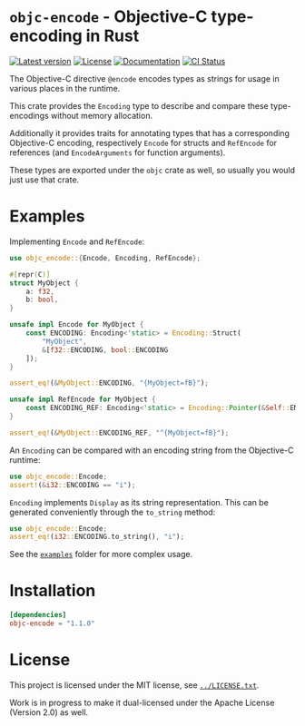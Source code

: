 # `objc-encode` - Objective-C type-encoding in Rust

[![Latest version](https://badgen.net/crates/v/objc-encode)](https://crates.io/crates/objc-encode)
[![License](https://badgen.net/badge/license/MIT/blue)](../LICENSE.txt)
[![Documentation](https://docs.rs/objc-encode/badge.svg)](https://docs.rs/objc-encode/)
[![CI Status](https://github.com/madsmtm/objc/workflows/CI/badge.svg)](https://github.com/madsmtm/objc/actions)

The Objective-C directive `@encode` encodes types as strings for usage in
various places in the runtime.

This crate provides the `Encoding` type to describe and compare these
type-encodings without memory allocation.

Additionally it provides traits for annotating types that has a corresponding
Objective-C encoding, respectively `Encode` for structs and `RefEncode` for
references (and `EncodeArguments` for function arguments).

These types are exported under the `objc` crate as well, so usually you would
just use that crate.

# Examples

Implementing `Encode` and `RefEncode`:

```rust
use objc_encode::{Encode, Encoding, RefEncode};

#[repr(C)]
struct MyObject {
    a: f32,
    b: bool,
}

unsafe impl Encode for MyObject {
    const ENCODING: Encoding<'static> = Encoding::Struct(
        "MyObject",
        &[f32::ENCODING, bool::ENCODING
    ]);
}

assert_eq!(&MyObject::ENCODING, "{MyObject=fB}");

unsafe impl RefEncode for MyObject {
    const ENCODING_REF: Encoding<'static> = Encoding::Pointer(&Self::ENCODING);
}

assert_eq!(&MyObject::ENCODING_REF, "^{MyObject=fB}");
```

An `Encoding` can be compared with an encoding string from the Objective-C
runtime:

```rust
use objc_encode::Encode;
assert!(&i32::ENCODING == "i");
```

`Encoding` implements `Display` as its string representation. This can be
generated conveniently through the `to_string` method:

```rust
use objc_encode::Encode;
assert_eq!(i32::ENCODING.to_string(), "i");
```

See the [`examples`] folder for more complex usage.

# Installation

```toml
[dependencies]
objc-encode = "1.1.0"
```

# License

This project is licensed under the MIT license, see [`../LICENSE.txt`].

Work is in progress to make it dual-licensed under the Apache License
(Version 2.0) as well.

[`examples`]: https://github.com/madsmtm/objc/tree/master/objc_encode/examples
[`../LICENSE.txt`]: https://github.com/madsmtm/objc/blob/master/LICENSE.txt
